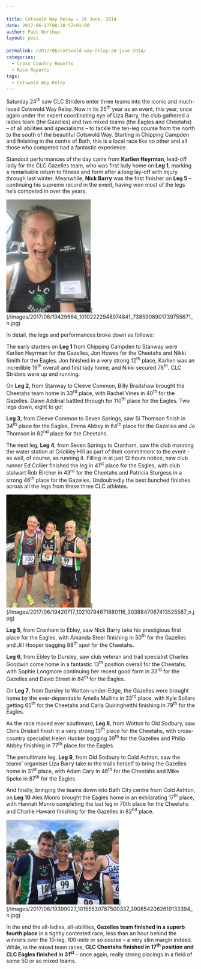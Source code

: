```yaml
---

title: Cotswold Way Relay – 24 June, 2014
date: 2017-06-27T08:38:57+01:00
author: Paul Northup
layout: post

permalink: /2017/06/cotswold-way-relay-24-june-2014/
categories:
  - Cross Country Reports
  - Race Reports
tags:
  - Cotswold Way Relay
---
```

Saturday 24<sup>th</sup> saw CLC Striders enter three teams into the iconic and much-loved Cotswold Way Relay. Now in its 25<sup>th</sup> year as an event, this year, once again under the expert coordinating eye of Liza Barry, the club gathered a ladies team (the Gazelles) and two mixed teams (the Eagles and Cheetahs) – of all abilities and specialisms – to tackle the ten-leg course from the north to the south of the beautiful Cotswold Way. Starting in Chipping Campden and finishing in the centre of Bath, this is a local race like no other and all those who competed had a fantastic experience.

Standout performances of the day came from **Karlien Heyrman**, lead-off lady for the CLC Gazelles team, who was first lady home on **Leg 1**, marking a remarkable return to fitness and form after a long lay-off with injury through last winter. Meanwhile, **Nick Barry** was the first finisher on **Leg 5** – continuing his supreme record in the event, having won most of the legs he’s competed in over the years.

<img src="/Images/2017/06/19429664_10102222948974841_7385908901739755671_n-225x300.jpg" alt="19429664_10102222948974841_7385908901739755671_n" width="225" height="300" />](/Images/2017/06/19429664_10102222948974841_7385908901739755671_n.jpg)

In detail, the legs and performances broke down as follows:

The early starters on **Leg 1** from Chipping Campden to Stanway were Karlien Heyrman for the Gazelles, Jon Howes for the Cheetahs and Nikki Smith for the Eagles. Jon finished in a very strong 12<sup>th</sup> place, Karlien was an incredible 19<sup>th</sup> overall and first lady home, and Nikki secured 78<sup>th</sup>. CLC Striders were up and running.

On **Leg 2**, from Stanway to Cleeve Common, Billy Bradshaw brought the Cheetahs team home in 33<sup>rd</sup> place, with Rachel Vines in 40<sup>th</sup> for the Gazelles. Dawn Addinal battled through for 110<sup>th</sup> place for the Eagles. Two legs down, eight to go!

**Leg 3**, from Cleeve Common to Seven Springs, saw Si Thomson finish in 34<sup>th</sup> place for the Eagles, Emma Abbey in 64<sup>th</sup> place for the Gazelles and Jo Thomson in 82<sup>nd</sup> place for the Cheetahs.

The next leg, **Leg 4**, from Seven Springs to Cranham, saw the club manning the water station at Crickley Hill as part of their commitment to the event – as well, of course, as running it. Filling in at just 12 hours notice, new club runner Ed Collier finished the leg in 41<sup>st</sup> place for the Eagles, with club stalwart Rob Bircher in 43<sup>rd</sup> for the Cheetahs and Patricia Sturgess in a strong 46<sup>th</sup> place for the Gazelles. Undoubtedly the best bunched finishes across all the legs from these three CLC athletes.

<img src="/Images/2017/06/19420717_10210794671880116_3038847067413525587_n-225x300.jpg" alt="19420717_10210794671880116_3038847067413525587_n" width="225" height="300" />](/Images/2017/06/19420717_10210794671880116_3038847067413525587_n.jpg)

**Leg 5**, from Cranham to Ebley, saw Nick Barry take his prestigious first place for the Eagles, with Amanda Steer finishing in 50<sup>th</sup> for the Gazelles and Jill Hooper bagging 88<sup>th</sup> spot for the Cheetahs.

**Leg 6**, from Ebley to Dursley, saw club veteran and trail specialist Charles Goodwin come home in a fantastic 13<sup>th</sup> position overall for the Cheetahs, with Sophie Longmore continuing her recent good form in 33<sup>rd</sup> for the Gazelles and David Street in 84<sup>th</sup> for the Eagles.

On **Leg 7**, from Dursley to Wotton-under-Edge, the Gazelles were brought home by the ever-dependable Ameila Mullins in 33<sup>rd</sup> place, with Kyle Sollars getting 65<sup>th</sup> for the Cheetahs and Carla Quiringhetthi finishing in 79<sup>th</sup> for the Eagles.

As the race moved ever southward, **Leg 8**, from Wotton to Old Sodbury, saw Chris Driskell finish in a very strong 13<sup>th</sup> place for the Cheetahs, with cross-country specialist Helen Hucker bagging 39<sup>th</sup> for the Gazelles and Philip Abbey finishing in 77<sup>th</sup> place for the Eagles.

The penultimate leg, **Leg 9**, from Old Sodbury to Cold Ashton, saw the teams’ organiser Liza Barry take to the trails herself to bring the Gazelles home in 31<sup>st</sup> place, with Adam Cary in 46<sup>th</sup> for the Cheetahs and Mike Speke in 87<sup>th</sup> for the Eagles.

And finally, bringing the teams down into Bath City centre from Cold Ashton, on **Leg 10** Alex Monro brought the Eagles home in an exhilarating 17<sup>th</sup> place, with Hannah Monro completing the last leg in 70th place for the Cheetahs and Charlie Haward finishing for the Gazelles in 82<sup>nd</sup> place.

<img src="/Images/2017/06/19399027_10155530787500337_3908542062619133394_n-300x225.jpg" alt="19399027_10155530787500337_3908542062619133394_n"  />](/Images/2017/06/19399027_10155530787500337_3908542062619133394_n.jpg)

In the end the all-ladies, all-abilities, **Gazelles team finished in a superb fourth place** in a tightly contested race, less than an hour behind the winners over the 10-leg, 100-mile or so course – a very slim margin indeed. While, in the mixed team races, **CLC Cheetahs finished in 17<sup>th</sup> position and CLC Eagles finished in 31<sup>st</sup>** – once again, really strong placings in a field of some 50 or so mixed teams.

&nbsp;